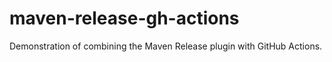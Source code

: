 # maven-release-gh-actions
Demonstration of combining the Maven Release plugin with GitHub Actions.
